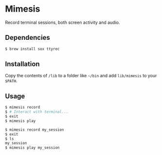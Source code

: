 # Mimesis
Record terminal sessions, both screen activity and audio.

## Dependencies

```sh
$ brew install sox ttyrec
```

## Installation

Copy the contents of `/lib` to a folder like `~/bin` and add `lib/mimesis`
to your `$PATH`.

## Usage

```sh
$ mimesis record
$ # Interact with terminal...
$ exit
$ mimesis play
```
```sh
$ mimesis record my_session
$ exit
$ ls
my_session
$ mimesis play my_session
```

